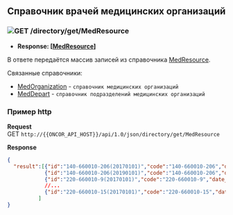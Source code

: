 ## Справочник врачей медицинских организаций

### ![GET](../../../../img/get.png) /directory/get/MedResource
* **Response: [[MedResource](../../../../types/types.md#com.siams.med.api.MedResource)]**

В ответе передаётся массив записей из справочника [MedResource](../../../../types/types.md#com.siams.med.api.MedResource).

Связанные справочники:
* [MedOrganization](methods/directory/get/MedOrganization/index.md) - `cправочник медицинских организаций `  
* [MedDepart](methods/directory/get/MedDepart/index.md) - `cправочник подразделений медицинских организаций ` 
### Пример http
**Request**  
GET `http://{{ONCOR_API_HOST}}/api/1.0/json/directory/get/MedResource`

**Response**  
```json
{
  "result":[{"id":"140-660010-206(20170101)","code":"140-660010-206","date_range":["20170101","20181231"],"name":"ЗБИНСКАЯ Е И","doctor_code":"140","doctor_name":"ЗБИНСКАЯ Е И","med_org_code":"660010","med_spec_code":"206"},
            {"id":"140-660010-206(20190101)","code":"140-660010-206","date_range":["20190101","29991231"],"name":"ЗБИНСКАЯ Е И","doctor_code":"140","doctor_name":"ЗБИНСКАЯ Е И","med_org_code":"660010","med_spec_code":"206"},
            {"id":"220-660010-9(20170101)","code":"220-660010-9","date_range":["20170101","20170228"],"name":"КУЗНЕЦОВА Д С","doctor_code":"220","doctor_name":"КУЗНЕЦОВА Д С","med_org_code":"660010","med_spec_code":"9"},
            //...
            {"id":"220-660010-15(20170101)","code":"220-660010-15","date_range":["20170101","20181231"],"name":"КУЗНЕЦОВА Д С","doctor_code":"220","doctor_name":"КУЗНЕЦОВА Д С","med_org_code":"660010","med_spec_code":"15"}
          ]
} 
```